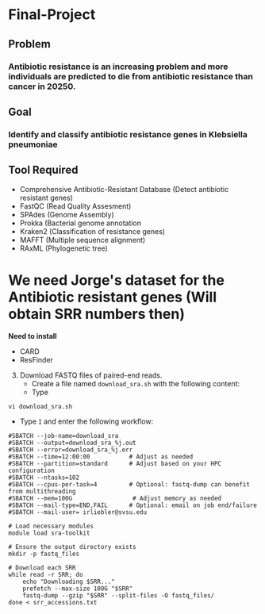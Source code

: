# Final-Project

## Problem
### Antibiotic resistance is an increasing problem and more individuals are predicted to die from antibiotic resistance than cancer in 20250.

## Goal
### Identify and classify antibiotic resistance genes in Klebsiella pneumoniae

## Tool Required
- Comprehensive Antibiotic-Resistant Database (Detect antibiotic resistant genes) 
- FastQC (Read Quality Assesment)
- SPAdes (Genome Assembly)
- Prokka (Bacterial genome annotation
- Kraken2 (Classification of resistance genes)
- MAFFT (Multiple sequence alignment)
- RAxML (Phylogenetic tree)

# We need Jorge's dataset for the Antibiotic resistant genes (Will obtain SRR numbers then)

**Need to install**
- CARD
- ResFinder
  
3. Download FASTQ files of paired-end reads.
    -  Create a file named `download_sra.sh` with the following content:
    -  Type
```
vi download_sra.sh
```
   - Type `I` and enter the following workflow:
```#!/bin/bash
#SBATCH --job-name=download_sra
#SBATCH --output=download_sra_%j.out
#SBATCH --error=download_sra_%j.err
#SBATCH --time=12:00:00           # Adjust as needed
#SBATCH --partition=standard      # Adjust based on your HPC configuration
#SBATCH --ntasks=102
#SBATCH --cpus-per-task=4         # Optional: fastq-dump can benefit from multithreading
#SBATCH --mem=100G                 # Adjust memory as needed
#SBATCH --mail-type=END,FAIL      # Optional: email on job end/failure
#SBATCH --mail-user= irliebler@svsu.edu

# Load necessary modules
module load sra-toolkit

# Ensure the output directory exists
mkdir -p fastq_files

# Download each SRR
while read -r SRR; do
    echo "Downloading $SRR..."
    prefetch --max-size 100G "$SRR"
    fastq-dump --gzip "$SRR" --split-files -O fastq_files/
done < srr_accessions.txt
```
